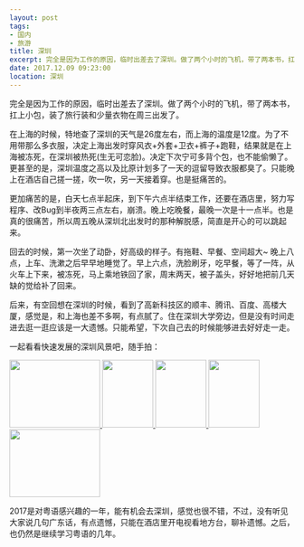 ```yaml
---
layout: post
tags: 
- 国内
- 旅游
title: 深圳
excerpt: 完全是因为工作的原因，临时出差去了深圳。做了两个小时的飞机，带了两本书，扛上小包，装了旅行装和少量衣物在周二出发了。
date: 2017.12.09 09:23:00
location: 深圳
---
```


完全是因为工作的原因，临时出差去了深圳。做了两个小时的飞机，带了两本书，扛上小包，装了旅行装和少量衣物在周三出发了。

在上海的时候，特地查了深圳的天气是26度左右，而上海的温度是12度。为了不用带那么多衣服，决定上海出发时穿风衣+外套+卫衣+裤子+跑鞋，结果就是在上海被冻死，在深圳被热死(生无可恋脸)。决定下次宁可多背个包，也不能偷懒了。更甚至的是，深圳温度之高以及比原计划多了一天的逗留导致衣服都臭了。只能晚上在酒店自己搓一搓，吹一吹，另一天接着穿。也是挺痛苦的。

更加痛苦的是，白天七点半起床，到下午六点半结束工作，还要在酒店里，努力写程序、改Bug到半夜两三点左右，崩溃。晚上吃晚餐，最晚一次是十一点半。也是真的很痛苦，所以周五晚从深圳北出发时的那种解脱感，简直是开心的可以跳起来。

回去的时候，第一次坐了动卧，好高级的样子。有拖鞋、早餐、空间超大~ 晚上八点，上车、洗漱之后早早地睡觉了。早上六点，洗脸刷牙，吃早餐，等了一阵，从火车上下来，被冻死，马上乘地铁回了家，周末两天，被子盖头，好好地把前几天缺的觉给补了回来。

后来，有空回想在深圳的时候，看到了高新科技区的顺丰、腾讯、百度、高楼大厦，感觉是，和上海也差不多啊，有点腻了。住在深圳大学旁边，但是没有时间走进去逛一逛应该是一大遗憾。只能希望，下次自己去的时候能够进去好好走一走。

一起看看快速发展的深圳风景吧，随手拍：

<div class="zoom-gallery">
	<a href="{{ site.url }}/{{ site.baseurl }}/imgs/posts/2017-12-09-ShenZhen-photo-0.jpg" data-detail="灯光迷离，晚安，深圳~" data-source="{{ site.url }}/{{ site.baseurl }}/imgs/posts/2017-12-09-ShenZhen-photo-0.jpg" title="凭窗远望" style="width:160px; height:120px;">
		<img src="{{ site.url }}/{{ site.baseurl }}/imgs/posts/2017-12-09-ShenZhen-photo-0.jpg" width="160" height="120">
	</a>
	<a href="{{ site.url }}/{{ site.baseurl }}/imgs/posts/2017-12-09-ShenZhen-photo-1.jpg" data-detail="结构美" data-source="{{ site.url }}/{{ site.baseurl }}/imgs/posts/2017-12-09-ShenZhen-photo-1.jpg" title="高楼" style="width:90px; height:120px;">
		<img src="{{ site.url }}/{{ site.baseurl }}/imgs/posts/2017-12-09-ShenZhen-photo-1.jpg" width="90" height="120">
	</a>
	<a href="{{ site.url }}/{{ site.baseurl }}/imgs/posts/2017-12-09-ShenZhen-photo-2.jpg" data-detail="午休的时候，出来走走吧~" data-source="{{ site.url }}/{{ site.baseurl }}/imgs/posts/2017-12-09-ShenZhen-photo-2.jpg" title="午间闲晃" style="width:90px; height:120px;">
		<img src="{{ site.url }}/{{ site.baseurl }}/imgs/posts/2017-12-09-ShenZhen-photo-2.jpg" width="90" height="120">
	</a>
	<a href="{{ site.url }}/{{ site.baseurl }}/imgs/posts/2017-12-09-ShenZhen-photo-3.jpg" data-detail="baidu 大楼" data-source="{{ site.url }}/{{ site.baseurl }}/imgs/posts/2017-12-09-ShenZhen-photo-3.jpg" title="我在这里" style="width:90px; height:120px;">
		<img src="{{ site.url }}/{{ site.baseurl }}/imgs/posts/2017-12-09-ShenZhen-photo-3.jpg" width="90" height="120">
	</a>
	<a href="{{ site.url }}/{{ site.baseurl }}/imgs/posts/2017-12-09-ShenZhen-photo-4.jpg" data-detail="高高的大树还有一个扩展世界的我" data-source="{{ site.url }}/{{ site.baseurl }}/imgs/posts/2017-12-09-ShenZhen-photo-4.jpg" title="产学研基地" style="width:160px; height:120px;">
		<img src="{{ site.url }}/{{ site.baseurl }}/imgs/posts/2017-12-09-ShenZhen-photo-4.jpg" width="160" height="120">
	</a>
</div>


2017是对粤语感兴趣的一年，能有机会去深圳，感觉也很不错，不过，没有听见大家说几句广东话，有点遗憾，只能在酒店里开电视看地方台，聊补遗憾。之后，也仍然是继续学习粤语的几年。